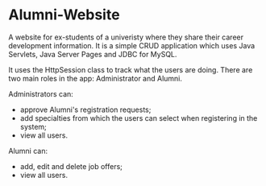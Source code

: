 # Alumni-Website

A website for ex-students of a univeristy where they share their career development information.
It is a simple CRUD application which uses Java Servlets, Java Server Pages and JDBC for MySQL.

It uses the HttpSession class to track what the users are doing.
There are two main roles in the app: Administrator and Alumni.

Administrators can:
- approve Alumni's registration requests;
- add specialties from which the users can select when registering in the system;
- view all users.

Alumni can:
- add, edit and delete job offers;
- view all users.
